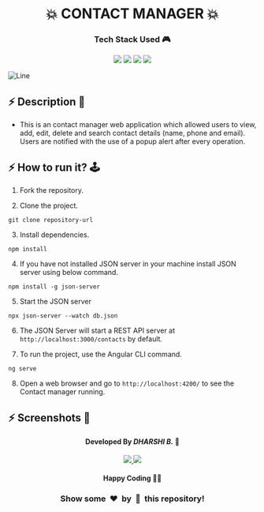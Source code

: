 <h1 align='center'><b>💥 CONTACT MANAGER 💥</b></h1>

<!-- -------------------------------------------------------------------------------------------------------------- -->

<h3 align='center'>Tech Stack Used 🎮</h3>
<!-- enlist all the technologies used to create this project from them (Remove comment using 'ctrl+z' or 'command+z') -->

<div align='center'>
  <img src="https://img.shields.io/badge/HTML5-orange?style=for-the-badge&logo=html5&logoColor=white" />
  <img src="https://img.shields.io/badge/angular-purple?style=for-the-badge&logo=angular&logoColor=white" />
  <img src="https://img.shields.io/badge/tailwind-blue?style=for-the-badge&logo=tailwindcss&logoColor=white" />
  <img src="https://img.shields.io/badge/typescipt-darkblue?style=for-the-badge&logo=typescript&logoColor=white)" />
</div>

![Line](https://github.com/Avdhesh-Varshney/WebMasterLog/assets/114330097/4b78510f-a941-45f8-a9d5-80ed0705e847)

<!-- -------------------------------------------------------------------------------------------------------------- -->

## :zap: Description 📃

- This is an contact manager web application which allowed users to view, add, edit, delete and search contact details (name, phone and email). Users are notified with the use of a popup alert after every operation.

<!-- -------------------------------------------------------------------------------------------------------------- -->

## :zap: How to run it? 🕹️

1. Fork the repository.

2. Clone the project.

```
git clone repository-url
```

3. Install dependencies.

```
npm install
```

4. If you have not installed JSON server in your machine install JSON server using below command.

```
npm install -g json-server
```

5. Start the JSON server

```
npx json-server --watch db.json
```

6. The JSON Server will start a REST API server at `http://localhost:3000/contacts` by default.

7. To run the project, use the Angular CLI command.

```
ng serve
```

8. Open a web browser and go to `http://localhost:4200/` to see the Contact manager running.

<!-- -------------------------------------------------------------------------------------------------------------- -->

## :zap: Screenshots 📸

<!-- -------------------------------------------------------------------------------------------------------------- -->

<h4 align='center'>Developed By <b><i>DHARSHI B.</i></b> 👩</h4>
<p align='center'>
  <a href='https://www.linkedin.com/in/dharshi-balasubramaniyam-47b193243'>
    <img src='https://img.shields.io/badge/linkedin-%230077B5.svg?style=for-the-badge&logo=linkedin&logoColor=white' />
  </a>
  <a href='https://github.com/DharshiBalasubramaniyam'>
    <img src='https://img.shields.io/badge/github-%23121011.svg?style=for-the-badge&logo=github&logoColor=white' />
  </a>
</p>

<h4 align='center'>Happy Coding 🧑‍💻</h4>

<h3 align="center">Show some &nbsp;❤️&nbsp; by &nbsp;🌟&nbsp; this repository!</h3>
